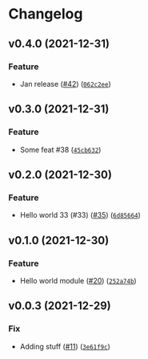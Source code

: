 # Changelog

<!--next-version-placeholder-->

## v0.4.0 (2021-12-31)
### Feature
* Jan release ([#42](https://github.com/pandalearnstocode/pylib-v1/issues/42)) ([`062c2ee`](https://github.com/pandalearnstocode/pylib-v1/commit/062c2ee4e84b4954966743fcd6d689c1fbff0207))

## v0.3.0 (2021-12-31)
### Feature
* Some feat #38 ([`45cb632`](https://github.com/pandalearnstocode/pylib-v1/commit/45cb632d22794b328f99aa72047644ca6f0aa43c))

## v0.2.0 (2021-12-30)
### Feature
* Hello world 33 (#33) ([#35](https://github.com/pandalearnstocode/pylib/issues/35)) ([`6d85664`](https://github.com/pandalearnstocode/pylib/commit/6d85664984a4bc6408c331a00a3df6c87c3c11a8))

## v0.1.0 (2021-12-30)
### Feature
* Hello world module ([#20](https://github.com/pandalearnstocode/pylib/issues/20)) ([`252a74b`](https://github.com/pandalearnstocode/pylib/commit/252a74b7cbee75f31259501994d6b138e6ce411e))

## v0.0.3 (2021-12-29)
### Fix
* Adding stuff ([#11](https://github.com/pandalearnstocode/pylib/issues/11)) ([`3e61f9c`](https://github.com/pandalearnstocode/pylib/commit/3e61f9cdcd40080efbc044eb09b9123154e8b6da))
